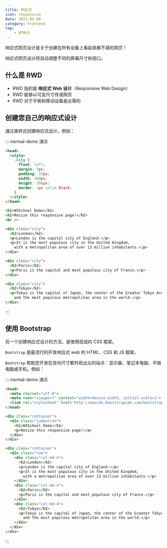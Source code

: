 ```yaml
---
title: 响应式
icon: responsive
date: 2023-05-08
category: Frontend
tag:
    - HTML5
---
```


响应式网页设计是关于创建在所有设备上看起来都不错的网页！

响应式网页设计将自动调整不同的屏幕尺寸和视口。

## 什么是 RWD

- RWD 指的是 **响应式 Web 设计**（Responsive Web Design）
- RWD 能够以可变尺寸传递网页
- RWD 对于平板和移动设备是必需的

## 创建您自己的响应式设计

通过类样式创建响应式设计。例如：

::: normal-demo 演示

```html
<head>
  <style>
    .city {
      float: left;
      margin: 5px;
      padding: 15px;
      width: 300px;
      height: 300px;
      border: 1px solid black;
    }
  </style>
</head>

<h1>W3School Demo</h1>
<h2>Resize this responsive page!</h2>
<br />

<div class="city">
  <h2>London</h2>
  <p>London is the capital city of England.</p>
  <p>It is the most populous city in the United Kingdom,
    with a metropolitan area of over 13 million inhabitants.</p>
</div>

<div class="city">
  <h2>Paris</h2>
  <p>Paris is the capital and most populous city of France.</p>
</div>

<div class="city">
  <h2>Tokyo</h2>
  <p>Tokyo is the capital of Japan, the center of the Greater Tokyo Area,
    and the most populous metropolitan area in the world.</p>
</div>
```

:::

## 使用 Bootstrap

另一个创建响应式设计的方法，是使用现成的 CSS 框架。

`Bootstrap` 是最流行的开发响应式 web 的 HTML、CSS 和 JS 框架。

`Bootstrap` 帮助您开发在任何尺寸都外观出众的站点：显示器、笔记本电脑、平板电脑或手机。例如：

::: normal-demo 演示

```html
<head>
  <meta charset="utf-8">
  <meta name="viewport" content="width=device-width, initial-scale=1">
  <link rel="stylesheet" href="http://maxcdn.bootstrapcdn.com/bootstrap/3.2.0/css/bootstrap.min.css">
</head>

<div class="container">
  <div class="jumbotron">
    <h1>W3School Demo</h1>
    <p>Resize this responsive page!</p>
  </div>
</div>

<div class="container">
  <div class="row">
    <div class="col-md-4">
      <h2>London</h2>
      <p>London is the capital city of England.</p>
      <p>It is the most populous city in the United Kingdom,
        with a metropolitan area of over 13 million inhabitants.</p>
    </div>
    <div class="col-md-4">
      <h2>Paris</h2>
      <p>Paris is the capital and most populous city of France.</p>
    </div>
    <div class="col-md-4">
      <h2>Tokyo</h2>
      <p>Tokyo is the capital of Japan, the center of the Greater Tokyo Area,
        and the most populous metropolitan area in the world.</p>
    </div>
  </div>
</div>
```

:::


